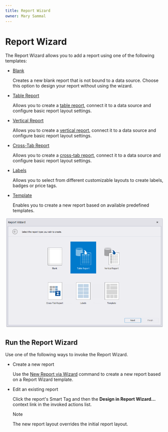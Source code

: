 ```yaml
---
title: Report Wizard
owner: Mary Sammal
---
```

# Report Wizard

The Report Wizard allows you to add a report using one of the following templates:

* [Blank](report-wizard/blank-report.md)

	Creates a new blank report that is not bound to a data source. Choose this option to design your report without using the wizard.

* [Table Report](report-wizard/table-report.md)

	Allows you to create a [table report](../create-reports/create-a-table-report.md), connect it to a data source and configure basic report layout settings.

* [Vertical Report](report-wizard/vertical-report.md)

	Allows you to create a [vertical report](../create-reports/create-a-vertical-report.md), connect it to a data source and configure basic report layout settings.

* [Cross-Tab Report](report-wizard/cross-tab-report.md)

	Allows you to create a [cross-tab report](../create-reports/create-a-cross-tab-report.md), connect it to a data source and configure basic report layout settings.

* [Labels](report-wizard/labels.md)

	Allows you to select from different customizable layouts to create labels, badges or price tags.

* [Template](report-wizard/template.md)

	Enables you to create a new report based on available predefined templates.

![eurd-win-report-wizard](../../../../images/eurd-ReportWizard-ChooseReportType-TableReport.png)

## Run the Report Wizard

Use one of the following ways to invoke the Report Wizard.

- Create a new report

    Use the [New Report via Wizard](../add-new-reports.md) command to create a new report based on a Report Wizard template.

- Edit an existing report

    Click the report's Smart Tag and then the **Design in Report Wizard...** context link in the invoked actions list.

    > [!Note]
    > The new report layout overrides the initial report layout.


